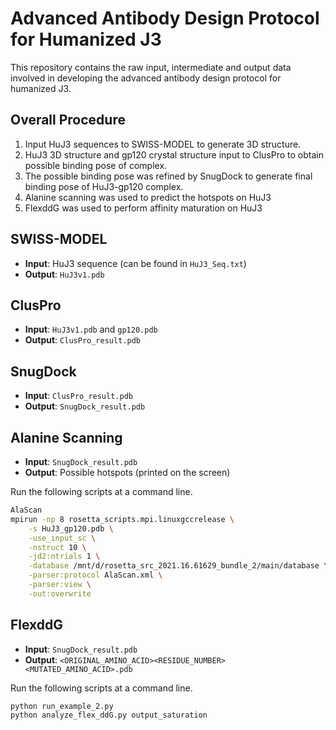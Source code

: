 # Advanced Antibody Design Protocol for Humanized J3

This repository contains the raw input, intermediate and output data involved in developing the advanced antibody design protocol for humanized J3.

Overall Procedure
---

1. Input HuJ3 sequences to SWISS-MODEL to generate 3D structure.
2. HuJ3 3D structure and gp120 crystal structure input to ClusPro to obtain possible binding pose of complex.
3. The possible binding pose was refined by SnugDock to generate final binding pose of HuJ3-gp120 complex.
4. Alanine scanning was used to predict the hotspots on HuJ3
5. FlexddG was used to perform affinity maturation on HuJ3

SWISS-MODEL
---

* **Input**: HuJ3 sequence (can be found in `HuJ3_Seq.txt`)
* **Output**: `HuJ3v1.pdb`

ClusPro
---

* **Input**: `HuJ3v1.pdb` and `gp120.pdb`
* **Output**: `ClusPro_result.pdb`

SnugDock
---

* **Input**: `ClusPro_result.pdb`
* **Output**: `SnugDock_result.pdb`

Alanine Scanning
---

* **Input**: `SnugDock_result.pdb`
* **Output**: Possible hotspots (printed on the screen)

Run the following scripts at a command line.

```bash
AlaScan
mpirun -np 8 rosetta_scripts.mpi.linuxgccrelease \
    -s HuJ3_gp120.pdb \
    -use_input_sc \
    -nstruct 10 \
    -jd2:ntrials 1 \
    -database /mnt/d/rosetta_src_2021.16.61629_bundle_2/main/database \
    -parser:protocol AlaScan.xml \
    -parser:view \
    -out:overwrite
```

FlexddG
---

* **Input**: `SnugDock_result.pdb`
* **Output**: `<ORIGINAL_AMINO_ACID><RESIDUE_NUMBER><MUTATED_AMINO_ACID>.pdb`

Run the following scripts at a command line.

```bash
python run_example_2.py
python analyze_flex_ddG.py output_saturation
```